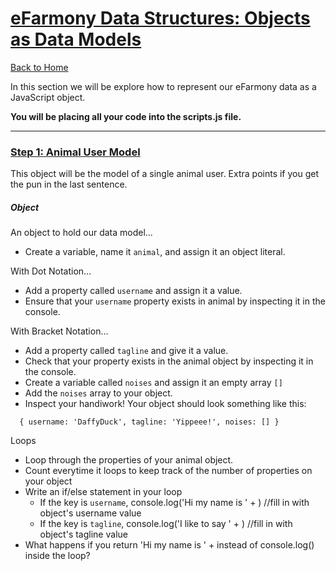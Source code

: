 # [eFarmony Data Structures: Objects as Data Models](id:pt1)
[Back to Home](https://github.com/bgando/JS102)

In this section we will be explore how to represent our eFarmony data as a JavaScript object.

**You will be placing all your code into the scripts.js file.** 

---

### [Step 1: Animal User Model](id:model) 
This object will be the model of a single animal user. Extra points if you get the pun in the last sentence.

##### Object
An object to hold our data model...

- Create a variable, name it `animal`, and assign it an object literal.

With Dot Notation…

- Add a property called `username` and assign it a value.
- Ensure that your `username` property exists in animal by inspecting it in the console.

With Bracket Notation…

- Add a property called `tagline` and give it a value.
- Check that your property exists in the animal object by inspecting it in the console.
- Create a variable called `noises` and assign it an empty array `[]`
- Add the `noises` array to your object.
- Inspect your handiwork! Your object should look something like this:
``` 
  { username: 'DaffyDuck', tagline: 'Yippeee!', noises: [] }
  ```

Loops
- Loop through the properties of your animal object. 
- Count everytime it loops to keep track of the number of properties on your object
- Write an if/else statement in your loop
  -   If the key is `username`, console.log('Hi my name is ' + <username>) //fill in with object's username value
  -   If the key is `tagline`, console.log('I like to say ' + <tagline>) //fill in with object's tagline value
-   What happens if you return 'Hi my name is ' + <username> instead of console.log() inside the loop?
